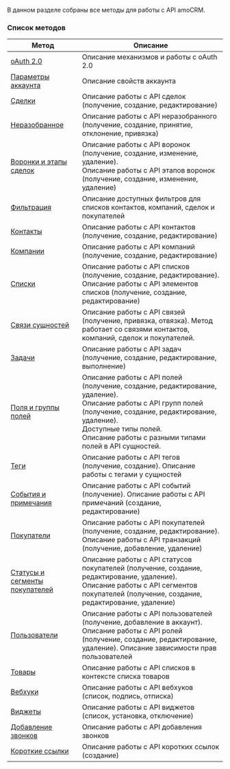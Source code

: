 
В данном разделе собраны все методы для работы с API amoCRM.


<a name="common-info"></a>

### Список методов



| Метод   | Описание |
|--------------------------------------------------------------------------------|----------------------------------------------------------------------------------|
| [oAuth 2.0](https://amocrm.ru/developers/content/oauth/oauth)| Описание механизмов и работы с oAuth 2.0|
| [Параметры аккаунта](https://amocrm.ru/developers/content/crm_platform/account-info)   | Описание свойств аккаунта  |
| [Сделки](https://amocrm.ru/developers/content/crm_platform/leads-api) | Описание работы с API сделок (получение, создание, редактирование)   |
| [Неразобранное](https://amocrm.ru/developers/content/crm_platform/leads-api)  | Описание работы с API неразобранного (получение, создание, принятие, отклонение, привязка)   |
| [Воронки и этапы сделок](https://amocrm.ru/developers/content/crm_platform/leads_pipelines)    | Описание работы с API воронок (получение, создание, изменение, удаление).<br>Описание работы с API этапов воронок (получение, создание, изменение, удаление)   |
| [Фильтрация](https://amocrm.ru/developers/content/crm_platform/filters-api)   | Описание доступных фильтров для списков контактов, компаний, сделок и покупателей|
| [Контакты](https://amocrm.ru/developers/content/crm_platform/contacts-api)    | Описание работы с API контактов (получение, создание, редактирование)|
| [Компании](https://amocrm.ru/developers/content/crm_platform/companies-api)   | Описание работы с API компаний (получение, создание, редактирование) |
| [Списки](https://amocrm.ru/developers/content/crm_platform/catalogs-api) | Описание работы с API списков (получение, создание, редактирование). <br>Описание работы с API элементов списков (получение, создание, редактирование)|
| [Связи сущностей](https://amocrm.ru/developers/content/crm_platform/entity-links-api)  | Описание работы с API связей (получение, привязка, отвязка). Метод работает со связями контактов, компаний, сделок и покупателей.  |
| [Задачи](https://amocrm.ru/developers/content/crm_platform/tasks-api) | Описание работы с API задач (получение, создание, редактирование, выполнение)    |
| [Поля и группы полей](https://amocrm.ru/developers/content/crm_platform/custom-fields) | Описание работы с API полей (получение, создание, редактирование, удаление).<br> Описание работы с API групп полей (получение, создание, редактирование, удаление).<br> Доступные типы полей. <br>Описание работы с разными типами полей в API сущностей. |
| [Теги](https://amocrm.ru/developers/content/crm_platform/tags-api)| Описание работы с API тегов (получение, создание). Описание работы с тегами у сущностей |
| [События и примечания](https://amocrm.ru/developers/content/crm_platform/events-and-notes)| Описание работы с API событий (получение). Описание работы с API примечаний (создание, редактирование)|
| [Покупатели](https://amocrm.ru/developers/content/crm_platform/customers-api) | Описание работы с API покупателей (получение, создание, редактирование). <br>Описание работы с API транзакций (получение, добавление, удаление)|
| [Статусы и сегменты покупателей](https://amocrm.ru/developers/content/crm_platform/customers-statuses-api) | Описание работы с API статусов покупателей (получение, создание, редактирование, удаление).<br> Описание работы с API сегментов покупателей (получение, создание, редактирование, удаление)  |
| [Пользователи](https://amocrm.ru/developers/content/crm_platform/users-api)   | Описание работы с API пользователей (получение, добавление в аккаунт). <br>Описание работы с API ролей (получение, создание, редактирование, удаление). Описание зависимости прав пользователей  |
| [Товары](https://amocrm.ru/developers/content/crm_platform/products-api) | Описание работы с API списков в контексте списка товаров|
| [Вебхуки](https://amocrm.ru/developers/content/crm_platform/webhooks-api)| Описание работы с API вебхуков (список, подпись, отписка)  |
| [Виджеты](https://amocrm.ru/developers/content/crm_platform/widgets-api) | Описание работы с API виджетов (список, установка, отключение)  |
| [Добавление звонков](https://amocrm.ru/developers/content/crm_platform/calls-api)  | Описание работы с API добавления звонков|
| [Короткие ссылки](https://amocrm.ru/developers/content/crm_platform/short_links)   | Описание работы с API коротких ссылок (создание)    |


<!-- Generated at Fri, 05 Mar 2021 10:18:21 +0000. amoCRM Documentation Generator -->